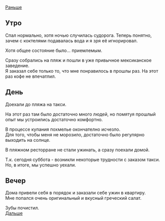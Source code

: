 [Раньше](2020.08.21.md)  
## Утро
Спал нормально, хотя ночью случилась судорога. Теперь понятно, зачем с коктелями подавалась вода и я зря её игнорировал.

Хотя общее состояние было... приемлемым.

Сразу собрались на пляж и пошли в уже привычное мексиканское заведение.  
Я заказал себе только то, что мне понравилось в прошлы раз. На этот раз кофе не впечатлил.
## День
Доехали до пляжа на такси.

На этот раз там было достаточно много людей, но помятуя прошлый опыт мы устроились достаточно комфортно.

В процессе купания похмелье окончателно исчезло.  
Для того, чтобы меня не морозило, достаточно было регулярно выходить на солнце.

В пляжном ресторране не стали ужинать, а сразу поехали домой.

Т.к. сегодня суббота - возникли некоторые трудности с заказом такси. Но, в итоге, мы успешно уехали.
## Вечер
Дома привели себя в порядок и заказали себе ужин в квартиру.  
Мне попался очень оригинальный и вкусный греческий салат.

Зубы почистил.  
[Дальше](2020.08.23.md)